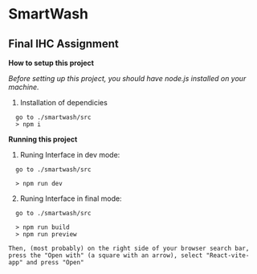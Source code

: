 # SmartWash
## Final IHC Assignment

**How to setup this project**

*Before setting up this project, you should have node.js installed on your machine.*

1. Installation of dependicies

```
  go to ./smartwash/src
  > npm i
```
 
**Running this project**

1. Runing Interface in dev mode:
```
  go to ./smartwash/src

  > npm run dev
```

2. Runing Interface in final mode:

```
  go to ./smartwash/src

  > npm run build
  > npm run preview

Then, (most probably) on the right side of your browser search bar, press the "Open with" (a square with an arrow), select "React-vite-app" and press "Open"
```
